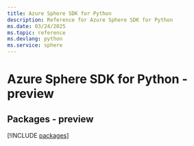 ```yaml
---
title: Azure Sphere SDK for Python
description: Reference for Azure Sphere SDK for Python
ms.date: 03/24/2025
ms.topic: reference
ms.devlang: python
ms.service: sphere
---
```

# Azure Sphere SDK for Python - preview
## Packages - preview
[!INCLUDE [packages](sphere-index.md)]